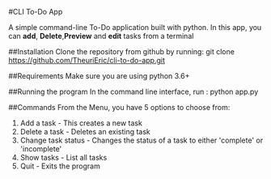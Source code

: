 #CLI To-Do App

A simple command-line To-Do application built with python.
In this app, you can **add**, **Delete**,**Preview** and **edit** tasks from a terminal

##Installation
Clone the repository from github by running:
    git clone https://github.com/TheuriEric/cli-to-do-app.git

##Requirements
Make sure you are using python 3.6+

##Running the program
In the command line interface, run :
    python app.py

##Commands
From the Menu, you have 5 options to choose from:
1. Add a task - This creates a new task
2. Delete a task - Deletes an existing task
3. Change task status - Changes the status of a task to either 'complete' or 'incomplete'
4. Show tasks - List all tasks
5. Quit - Exits the program

